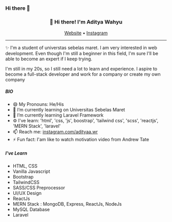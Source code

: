 ### Hi there 👋

<h3 align="center">👋 Hi there! I'm Aditya Wahyu</h3>
<p align="center">
  <a href="https://adityawahyuramadhan.github.io">Website</a> •
  <a href="https://instagram.com/adityaa.wr">Instagram</a>
</p>

---
✨ I'm a student of universtas sebelas maret. I am very interested in web development. Even though I'm still a beginner in this field, I'm sure I'll be able to become an expert if I keep trying.

I'm still in my 20s, so I still need a lot to learn and experience. I aspire to become a full-stack developer and work for a company or create my own company 

##### BIO

- 😄 My Pronouns: He/His   
- 🔭 I’m currently learning on Universitas Sebelas Maret
- 🌱 I’m currently learning Laravel Framework
- ⚙️ I've learn: 'html', 'css, 'js', boostrap', 'tailwind css', 'scss', 'reactjs', 'MERN Stack', 'laravel'
- 📫 Reach me: [instagram.com/adityaa.wr](https://instagram.com/adityaa.wr)
- ⚡ Fun fact: I'am like to watch motivation video from Andrew Tate

##### I've Learn
<ul>
  <li>HTML, CSS</li>
  <li>Vanilla Javascript</li>
  <li>Bootstrap</li>
  <li>TailwindCSS</li>
  <li>SASS/CSS Preprocessor</li>
  <li>UI/UX Design</li>
  <li>ReactJs</li>
  <li>MERN Stack : MongoDB, Express, ReactJs, NodeJs</li>
  <li>MySQL Database</li>
  <li>Laravel</li>
</ul>
